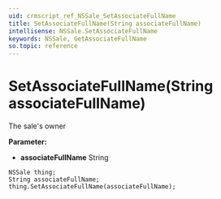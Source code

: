 ```yaml
---
uid: crmscript_ref_NSSale_SetAssociateFullName
title: SetAssociateFullName(String associateFullName)
intellisense: NSSale.SetAssociateFullName
keywords: NSSale, GetAssociateFullName
so.topic: reference
---
```


# SetAssociateFullName(String associateFullName)

The sale's owner

**Parameter:** 
 - **associateFullName** String

```crmscript
NSSale thing;
String associateFullName;
thing.SetAssociateFullName(associateFullName);
```


